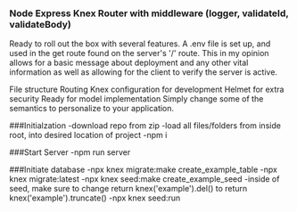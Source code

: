### Node Express Knex Router with middleware (logger, validateId, validateBody)

Ready to roll out the box with several features. A .env file is set up, and used in the get route found on the server's '/' route. This in my opinion allows for a basic message about deployment and any other vital information as well as allowing for the client to verify the server is active.

File structure
Routing
Knex configuration for development
Helmet for extra security
Ready for model implementation
Simply change some of the semantics to personalize to your application.

###Initialzation
-download repo from zip
-load all files/folders from inside root, into desired location of project
-npm i

###Start Server
-npm run server 

###Initiate database
-npx knex migrate:make create_example_table
-npx knex migrate:latest
-npx knex seed:make create_example_seed
-inside of seed, make sure to change return knex('example').del() to return knex('example').truncate()
-npx knex seed:run

